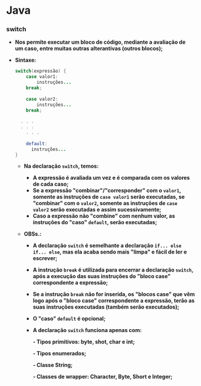 # Java

### switch

- **Nos permite executar um bloco de código, mediante a avaliação de um caso, entre muitas outras alterantivas (outros blocos);**

- **Sintaxe:**

  ```java
  switch(expressão) {
      case valor1:
          instruções...
      break;
      
      case valor2:
          instruções...
      break;
          
  	. . .
  	. . .
      . . .
          
      default:
      	instruções...  
  }
  ```

  - **Na declaração `switch`, temos:**

    - **A expressão é avaliada um vez e é comparada com os valores de cada caso;**
    - **Se a expressão "combinar"/"corresponder" com o `valor1`, somente as instruções de `case valor1` serão executadas, se "combinar" com o `valor2`, somente as instruções de `case valor2` serão executadas e assim sucessivamente;**
    - **Caso a expressão não "combine" com nenhum valor, as instruções do "caso" `default`, serão executadas;**

  - **OBSs.:**

    - **A declaração `switch` é semelhante a declaração `if... else if... else`, mas ela acaba sendo mais "limpa" e fácil de ler e escrever;** 

    - **A instrução `break` é utilizada para encerrar a declaração `switch`, após a execução das suas instruções do "bloco case" correspondente a expressão;**

    - **Se a instrução `break` não for inserida, os "blocos case" que vêm logo após  o "bloco case" correspondente a expressão, terão as suas instruções executadas (também serão executados);**

    - **O "caso" `default` é opcional;**

    - **A declaração `switch` funciona apenas com:**

      **- Tipos primitivos: byte, shot, char e int;**

      **- Tipos enumerados;**

      **- Classe String;**

      **- Classes de wrapper: Character, Byte, Short e Integer;**

